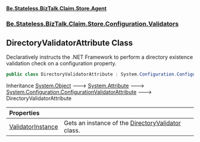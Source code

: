 #### [Be.Stateless.BizTalk.Claim.Store.Agent](README.md 'README')
### [Be.Stateless.BizTalk.Claim.Store.Configuration.Validators](Be.Stateless.BizTalk.Claim.Store.Configuration.Validators.md 'Be.Stateless.BizTalk.Claim.Store.Configuration.Validators')

## DirectoryValidatorAttribute Class

Declaratively instructs the .NET Framework to perform a directory existence validation check on a configuration
property.

```csharp
public class DirectoryValidatorAttribute : System.Configuration.ConfigurationValidatorAttribute
```

Inheritance [System.Object](https://docs.microsoft.com/en-us/dotnet/api/System.Object 'System.Object') &#129106; [System.Attribute](https://docs.microsoft.com/en-us/dotnet/api/System.Attribute 'System.Attribute') &#129106; [System.Configuration.ConfigurationValidatorAttribute](https://docs.microsoft.com/en-us/dotnet/api/System.Configuration.ConfigurationValidatorAttribute 'System.Configuration.ConfigurationValidatorAttribute') &#129106; DirectoryValidatorAttribute

| Properties | |
| :--- | :--- |
| [ValidatorInstance](DirectoryValidatorAttribute.ValidatorInstance.md 'Be.Stateless.BizTalk.Claim.Store.Configuration.Validators.DirectoryValidatorAttribute.ValidatorInstance') | Gets an instance of the [DirectoryValidator](DirectoryValidator.md 'Be.Stateless.BizTalk.Claim.Store.Configuration.Validators.DirectoryValidator') class. |
